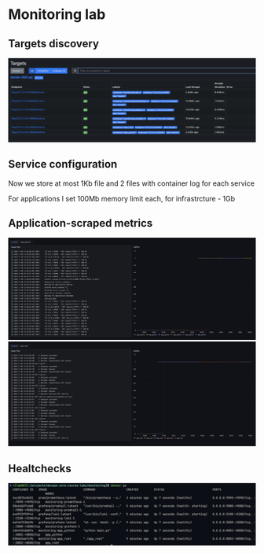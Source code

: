 # Monitoring lab

## Targets discovery

![containers](static/containers2.png)

## Service configuration

Now we store at most 1Kb file and 2 files with container log for each service

For applications I set 100Mb memory limit each, for infrastrcture - 1Gb

## Application-scraped metrics

![python-prometheus](static/python-prometheus.png)
![rust-prometheus](static/rust-prometheus.png)

## Healtchecks

![healtchecks](static/healthchecks.png)
